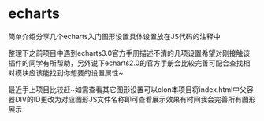 # echarts
简单介绍分享几个echarts入门图形设置具体设置放在JS代码的注释中

整理下之前项目中遇到echarts3.0官方手册描述不清的几项设置希望对刚接触该插件的同学有所帮助，另外说下echarts2.0的官方手册会比较完善可配合查找相对模块应该能找到你想要的设置属性~  

最近手上项目比较赶~如需查看其它图形设置可以clon本项目将index.html中父容器DIV的ID更改为对应图形JS文件名称即可查看展示效果有时间我会完善所有图形展示
